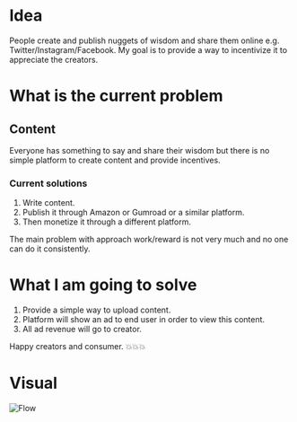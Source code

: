 # Idea

People create and publish nuggets of wisdom and share them online e.g. Twitter/Instagram/Facebook. My goal is to provide a way to incentivize it to appreciate the creators. 

# What is the current problem

## Content

Everyone has something to say and share their wisdom but there is no simple platform to create content and provide incentives. 

### Current solutions 

1. Write content.
2. Publish it through Amazon or Gumroad or a similar platform.
3. Then monetize it through a different platform.

The main problem with approach work/reward is not very much and no one can do it consistently. 

# What I am going to solve

1) Provide a simple way to upload content.
2) Platform will show an ad to end user in order to view this content.
3) All ad revenue will go to creator.

Happy creators and consumer. :boom::boom::boom:

# Visual

![Flow](https://user-images.githubusercontent.com/1858630/160247907-26300223-4e6f-4ab5-9e7c-670f0a472953.jpg)



